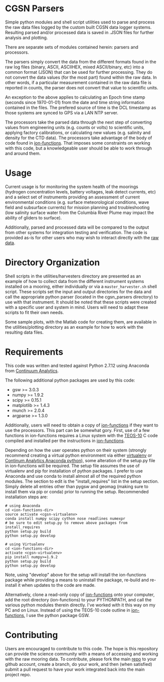 # CGSN Parsers

Simple python modules and shell script utilities used to parse and process the
raw data files logged by the custom built CGSN data logger systems. Resulting
parsed and/or processed data is saved in .JSON files for further analysis and
plotting.

There are separate sets of modules contained herein: parsers and processors.

The parsers simply convert the data from the different formats found in the raw
log files (binary, ASCII, ASCIIHEX, mixed ASCII/binary, etc) into a common
format (JSON) that can be used for further processing. They do not convert the
data values (for the most part) found within the raw data. In other words, if a
particular measurement contained in the raw data file is reported in counts, the
parser does not convert that value to scientific units.

An exception to the above applies to calculating an Epoch time stamp (seconds 
since 1970-01-01) from the date and time string information contained in the files.
The prefered source of time is the DCL timestamp as those systems are synced to GPS
via a LAN NTP server.

The processors take the parsed data through the next step of converting values
from engineering units (e.g. counts or volts) to scientific units, applying
factory calibrations, or calculating new values (e.g. salinity and density for
the CTD data). The processors take advantage of the body of code found in
[ion-functions](https://github.com/ooici/ion-functions). That imposes some
constraints on working with this code, but a knowledgeable user should be able
to work through and around them.

# Usage

Current usage is for monitoring the system health of the moorings (hydrogen
concentration levels, battery voltages, leak detect currents, etc) and a select
set of instruments providing an assessment of current environmental conditions
(e.g. surface meteorological conditions, wave field and subsurface currents)
for mission planning and troubleshooting (low salinity surface water from the
Columbia River Plume may impact the ability of gliders to surface).

Additionally, parsed and processed data will be compared to the output from
other systems for integration testing and verification. The code is provided
as-is for other users who may wish to interact directly with the [raw
data](https://rawdata.oceanobservatories.org/files/).

# Directory Organization

Shell scripts in the utilities/harvesters directory are presented as an example 
of how to collect data from the different instrument systems installed on a 
mooring, either individually or via a `master_harvester.sh` shell script. These
scripts set the input and output directories for the data and call the
appropriate python parser (located in the cgsn_parsers directory) to use with
that instrument. It should be noted that these scripts were created with a
specific user and system in mind. Users will need to adapt these scripts to
fit their own needs.

Some sample plots, with the Matlab code for creating them, are available in the
utilities/plotting directory as an example for how to work with the resulting
data files.

# Requirements

This code was written and tested against Python 2.7.12 using Anaconda from
[Continuum Analytics](https://www.continuum.io/).

The following additional python packages are used by this code:

   * gsw >= 3.0.3
   * numpy >= 1.9.2
   * scipy >= 0.15.1
   * matplotlib >= 1.4.3
   * munch >= 2.0.4 
   * argparse >= 1.3.0
   
Additionally, users will need to obtain a copy of
[ion-functions](https://github.com/ooici/ion-functions) if they want to use the
processors. This part can be somewhat gory. First, use of a few functions in
ion-functions requires a Linux system with the
[TEOS-10](http://www.teos-10.org/) C code compiled and installed per the
instructions in
[ion-functions](https://github.com/ooici/ion-functions/README.md).

Depending on how the user operates python on their system (strongly recommend
creating a virtual python environment via either
[virtualenv](https://virtualenv.readthedocs.org/en/latest/) or [Continum
Analytics Anaconda python](https://www.continuum.io/why-anaconda)), some
alteration of the setup.py file in ion-functions will be required. The setup file
assumes the use of virtualenv and pip for installation of python packages. I
prefer to use Anaconda and use conda to install almost all of the required
python modules. The section to edit is the "install_requires" list in the setup
section. Simply delete all entries other than pygsw and geomag (making sure to
install them via pip or conda) prior to running the setup. Recommended
installation steps are:

```
# using Anaconda
cd <ion-functions-dir>
source activate <cgsn-virtualenv>
conda install numpy scipy cython nose readlines numexpr
# be sure to edit setup.py to remove above packages from install_requires
python setup.py build
python setup.py develop
```
```
# using Virtualenv
cd <ion-functions-dir>
activate <cgsn-virtualenv>
pip install numpy>=1.9.2
python setup.py build
python setup.py develop
```

Note, using "develop" above for the setup will install the ion-functions
package while providing a means to uninstall the package, re-build and
re-install it when updates to the code are made.

Alternatively, clone a read-only copy of
[ion-functions](https://github.com/ooici/ion-functions) onto your computer, add
the root directory (ion-functions) to your PYTHONPATH, and call the various
python modules therein directly. I've worked with it this way on my PC and on Linux.
Instead of using the TEOS-10 code outline in
[ion-functions](https://github.com/ooici/ion-functions), I use the python
package GSW.

# Contributing

Users are encouraged to contribute to this code. The hope is this repository can
provide the science community with a means of accessing and working with the raw
mooring data. To contribute, please fork the main
[repo](https://github.com/ooi-integration/cgsn-parsers) to your github account,
create a branch, do your work, and then (when satisfied) submit a pull request
to have your work integrated back into the main project repo.
